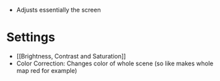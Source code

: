 - Adjusts essentially the screen

# Settings
- [[Brightness, Contrast and Saturation]]
- Color Correction: Changes color of whole scene (so like makes whole map red for example)
